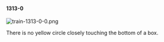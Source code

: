 #### 1313-0
![train-1313-0-0.png](https://github.com/lil-lab/nlvr/raw/master/nlvr/train/images/0/train-1313-0-0.png "train-1313-0-0.png")

There is no yellow circle closely touching the bottom of a box.